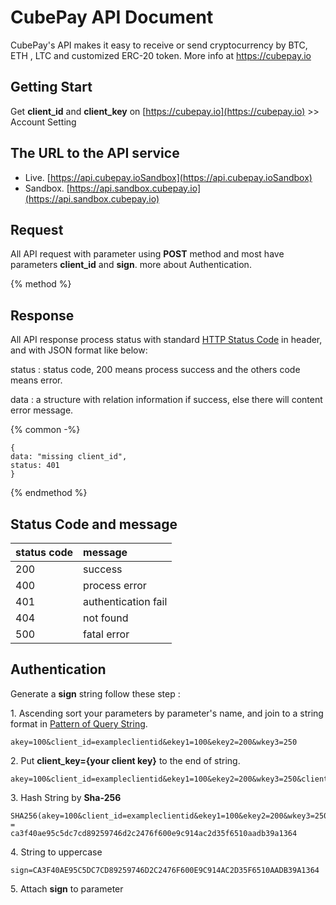 # CubePay API Document

CubePay's API makes it easy to receive or send cryptocurrency by BTC, ETH , LTC and customized ERC-20 token. 
More info at https://cubepay.io

## Getting Start

Get **client\_id** and **client\_key** on [https://cubepay.io](https://cubepay.io) &gt;&gt; Account Setting


## The URL to the API service

* Live. [https://api.cubepay.ioSandbox](https://api.cubepay.ioSandbox)
* Sandbox. [https://api.sandbox.cubepay.io](https://api.sandbox.cubepay.io)


## Request

All API request with parameter using **POST** method and most have parameters **client\_id** and **sign**. more about Authentication.

{% method %}

## Response

All API response process status with standard [HTTP Status Code](https://en.wikipedia.org/wiki/List_of_HTTP_status_codes) in header,  and with JSON format like below: 

status : status code, 200 means process success and the others code means error.

data : a structure with relation information if success, else there will content error message.

{% common -%}

```text
{
data: "missing client_id",
status: 401
}
```

{% endmethod %}

## Status Code and message

| status code | message |
| :--- | :--- |
| 200 | success |
| 400 | process error |
| 401 | authentication fail |
| 404 | not found |
| 500 | fatal error |

## Authentication

Generate a **sign** string follow these step :

1.&nbsp;Ascending sort your parameters by parameter's name, and join to a string format in [Pattern of Query String](https://en.wikipedia.org/wiki/Query_string).

```text
akey=100&client_id=exampleclientid&ekey1=100&ekey2=200&wkey3=250
```
2.&nbsp;Put **client\_key={your client key}** to the end of string.

```text
akey=100&client_id=exampleclientid&ekey1=100&ekey2=200&wkey3=250&client_key=exampleclientkey
```

3.&nbsp;Hash String by **Sha-256**

```text
SHA256(akey=100&client_id=exampleclientid&ekey1=100&ekey2=200&wkey3=250&client_key=exampleclientkey)
=
ca3f40ae95c5dc7cd89259746d2c2476f600e9c914ac2d35f6510aadb39a1364
```

4.&nbsp;String to uppercase
```text
sign=CA3F40AE95C5DC7CD89259746D2C2476F600E9C914AC2D35F6510AADB39A1364
```

5.&nbsp;Attach **sign** to parameter

## 
